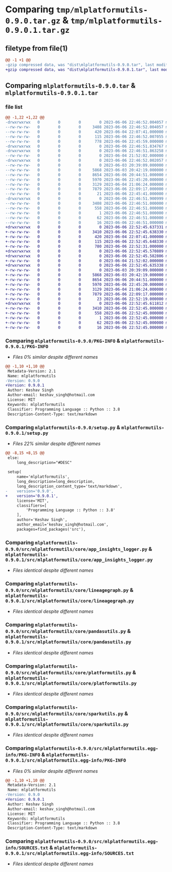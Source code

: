 # Comparing `tmp/mlplatformutils-0.9.0.tar.gz` & `tmp/mlplatformutils-0.9.0.1.tar.gz`

## filetype from file(1)

```diff
@@ -1 +1 @@
-gzip compressed data, was "dist\mlplatformutils-0.9.0.tar", last modified: Tue Jun  6 22:46:52 2023, max compression
+gzip compressed data, was "dist\mlplatformutils-0.9.0.1.tar", last modified: Tue Jun  6 22:52:45 2023, max compression
```

## Comparing `mlplatformutils-0.9.0.tar` & `mlplatformutils-0.9.0.1.tar`

### file list

```diff
@@ -1,22 +1,22 @@
-drwxrwxrwx   0        0        0        0 2023-06-06 22:46:52.004057 mlplatformutils-0.9.0/
--rw-rw-rw-   0        0        0     3408 2023-06-06 22:46:52.004057 mlplatformutils-0.9.0/PKG-INFO
--rw-rw-rw-   0        0        0      420 2023-06-04 22:07:41.000000 mlplatformutils-0.9.0/README.rst
--rw-rw-rw-   0        0        0      115 2023-06-06 22:46:52.007055 mlplatformutils-0.9.0/setup.cfg
--rw-rw-rw-   0        0        0      778 2023-06-06 22:45:59.000000 mlplatformutils-0.9.0/setup.py
-drwxrwxrwx   0        0        0        0 2023-06-06 22:46:51.834767 mlplatformutils-0.9.0/src/
-drwxrwxrwx   0        0        0        0 2023-06-06 22:46:51.863258 mlplatformutils-0.9.0/src/mlplatformutils/
--rw-rw-rw-   0        0        0        0 2023-06-04 21:52:02.000000 mlplatformutils-0.9.0/src/mlplatformutils/__init__.py
-drwxrwxrwx   0        0        0        0 2023-06-06 22:46:52.002057 mlplatformutils-0.9.0/src/mlplatformutils/core/
--rw-rw-rw-   0        0        0        0 2023-06-03 20:39:09.000000 mlplatformutils-0.9.0/src/mlplatformutils/core/__init__.py
--rw-rw-rw-   0        0        0     5868 2023-06-03 20:42:19.000000 mlplatformutils-0.9.0/src/mlplatformutils/core/app_insights_logger.py
--rw-rw-rw-   0        0        0     8654 2023-06-06 20:44:51.000000 mlplatformutils-0.9.0/src/mlplatformutils/core/lineagegraph.py
--rw-rw-rw-   0        0        0     5970 2023-06-06 22:45:20.000000 mlplatformutils-0.9.0/src/mlplatformutils/core/pandasutils.py
--rw-rw-rw-   0        0        0     3129 2023-06-04 21:06:24.000000 mlplatformutils-0.9.0/src/mlplatformutils/core/platformutils.py
--rw-rw-rw-   0        0        0     7879 2023-06-06 22:09:17.000000 mlplatformutils-0.9.0/src/mlplatformutils/core/sparkutils.py
--rw-rw-rw-   0        0        0       21 2023-06-06 22:45:41.000000 mlplatformutils-0.9.0/src/mlplatformutils/core/version.py
-drwxrwxrwx   0        0        0        0 2023-06-06 22:46:51.900999 mlplatformutils-0.9.0/src/mlplatformutils.egg-info/
--rw-rw-rw-   0        0        0     3408 2023-06-06 22:46:51.000000 mlplatformutils-0.9.0/src/mlplatformutils.egg-info/PKG-INFO
--rw-rw-rw-   0        0        0      558 2023-06-06 22:46:51.000000 mlplatformutils-0.9.0/src/mlplatformutils.egg-info/SOURCES.txt
--rw-rw-rw-   0        0        0        1 2023-06-06 22:46:51.000000 mlplatformutils-0.9.0/src/mlplatformutils.egg-info/dependency_links.txt
--rw-rw-rw-   0        0        0       62 2023-06-06 22:46:51.000000 mlplatformutils-0.9.0/src/mlplatformutils.egg-info/requires.txt
--rw-rw-rw-   0        0        0       16 2023-06-06 22:46:51.000000 mlplatformutils-0.9.0/src/mlplatformutils.egg-info/top_level.txt
+drwxrwxrwx   0        0        0        0 2023-06-06 22:52:45.637331 mlplatformutils-0.9.0.1/
+-rw-rw-rw-   0        0        0     3410 2023-06-06 22:52:45.638330 mlplatformutils-0.9.0.1/PKG-INFO
+-rw-rw-rw-   0        0        0      420 2023-06-04 22:07:41.000000 mlplatformutils-0.9.0.1/README.rst
+-rw-rw-rw-   0        0        0      115 2023-06-06 22:52:45.648330 mlplatformutils-0.9.0.1/setup.cfg
+-rw-rw-rw-   0        0        0      780 2023-06-06 22:52:31.000000 mlplatformutils-0.9.0.1/setup.py
+drwxrwxrwx   0        0        0        0 2023-06-06 22:52:45.570809 mlplatformutils-0.9.0.1/src/
+drwxrwxrwx   0        0        0        0 2023-06-06 22:52:45.582806 mlplatformutils-0.9.0.1/src/mlplatformutils/
+-rw-rw-rw-   0        0        0        0 2023-06-04 21:52:02.000000 mlplatformutils-0.9.0.1/src/mlplatformutils/__init__.py
+drwxrwxrwx   0        0        0        0 2023-06-06 22:52:45.635338 mlplatformutils-0.9.0.1/src/mlplatformutils/core/
+-rw-rw-rw-   0        0        0        0 2023-06-03 20:39:09.000000 mlplatformutils-0.9.0.1/src/mlplatformutils/core/__init__.py
+-rw-rw-rw-   0        0        0     5868 2023-06-03 20:42:19.000000 mlplatformutils-0.9.0.1/src/mlplatformutils/core/app_insights_logger.py
+-rw-rw-rw-   0        0        0     8654 2023-06-06 20:44:51.000000 mlplatformutils-0.9.0.1/src/mlplatformutils/core/lineagegraph.py
+-rw-rw-rw-   0        0        0     5970 2023-06-06 22:45:20.000000 mlplatformutils-0.9.0.1/src/mlplatformutils/core/pandasutils.py
+-rw-rw-rw-   0        0        0     3129 2023-06-04 21:06:24.000000 mlplatformutils-0.9.0.1/src/mlplatformutils/core/platformutils.py
+-rw-rw-rw-   0        0        0     7879 2023-06-06 22:09:17.000000 mlplatformutils-0.9.0.1/src/mlplatformutils/core/sparkutils.py
+-rw-rw-rw-   0        0        0       23 2023-06-06 22:52:19.000000 mlplatformutils-0.9.0.1/src/mlplatformutils/core/version.py
+drwxrwxrwx   0        0        0        0 2023-06-06 22:52:45.611812 mlplatformutils-0.9.0.1/src/mlplatformutils.egg-info/
+-rw-rw-rw-   0        0        0     3410 2023-06-06 22:52:45.000000 mlplatformutils-0.9.0.1/src/mlplatformutils.egg-info/PKG-INFO
+-rw-rw-rw-   0        0        0      558 2023-06-06 22:52:45.000000 mlplatformutils-0.9.0.1/src/mlplatformutils.egg-info/SOURCES.txt
+-rw-rw-rw-   0        0        0        1 2023-06-06 22:52:45.000000 mlplatformutils-0.9.0.1/src/mlplatformutils.egg-info/dependency_links.txt
+-rw-rw-rw-   0        0        0       62 2023-06-06 22:52:45.000000 mlplatformutils-0.9.0.1/src/mlplatformutils.egg-info/requires.txt
+-rw-rw-rw-   0        0        0       16 2023-06-06 22:52:45.000000 mlplatformutils-0.9.0.1/src/mlplatformutils.egg-info/top_level.txt
```

### Comparing `mlplatformutils-0.9.0/PKG-INFO` & `mlplatformutils-0.9.0.1/PKG-INFO`

 * *Files 0% similar despite different names*

```diff
@@ -1,10 +1,10 @@
 Metadata-Version: 2.1
 Name: mlplatformutils
-Version: 0.9.0
+Version: 0.9.0.1
 Author: Keshav Singh
 Author-email: keshav_singh@hotmail.com
 License: MIT
 Keywords: mlplatformutils
 Classifier: Programming Language :: Python :: 3.8
 Description-Content-Type: text/markdown
```

### Comparing `mlplatformutils-0.9.0/setup.py` & `mlplatformutils-0.9.0.1/setup.py`

 * *Files 22% similar despite different names*

```diff
@@ -8,15 +8,15 @@
 else:
     long_description="#DESC"
 
 setup(
     name='mlplatformutils',
     long_description=long_description,
     long_description_content_type='text/markdown',
-    version='0.9.0',
+    version='0.9.0.1',
     license='MIT',
     classifiers=[
         'Programming Language :: Python :: 3.8'
     ],
     author='Keshav Singh',
     author_email='keshav_singh@hotmail.com',
     packages=find_packages('src'),
```

### Comparing `mlplatformutils-0.9.0/src/mlplatformutils/core/app_insights_logger.py` & `mlplatformutils-0.9.0.1/src/mlplatformutils/core/app_insights_logger.py`

 * *Files identical despite different names*

### Comparing `mlplatformutils-0.9.0/src/mlplatformutils/core/lineagegraph.py` & `mlplatformutils-0.9.0.1/src/mlplatformutils/core/lineagegraph.py`

 * *Files identical despite different names*

### Comparing `mlplatformutils-0.9.0/src/mlplatformutils/core/pandasutils.py` & `mlplatformutils-0.9.0.1/src/mlplatformutils/core/pandasutils.py`

 * *Files identical despite different names*

### Comparing `mlplatformutils-0.9.0/src/mlplatformutils/core/platformutils.py` & `mlplatformutils-0.9.0.1/src/mlplatformutils/core/platformutils.py`

 * *Files identical despite different names*

### Comparing `mlplatformutils-0.9.0/src/mlplatformutils/core/sparkutils.py` & `mlplatformutils-0.9.0.1/src/mlplatformutils/core/sparkutils.py`

 * *Files identical despite different names*

### Comparing `mlplatformutils-0.9.0/src/mlplatformutils.egg-info/PKG-INFO` & `mlplatformutils-0.9.0.1/src/mlplatformutils.egg-info/PKG-INFO`

 * *Files 0% similar despite different names*

```diff
@@ -1,10 +1,10 @@
 Metadata-Version: 2.1
 Name: mlplatformutils
-Version: 0.9.0
+Version: 0.9.0.1
 Author: Keshav Singh
 Author-email: keshav_singh@hotmail.com
 License: MIT
 Keywords: mlplatformutils
 Classifier: Programming Language :: Python :: 3.8
 Description-Content-Type: text/markdown
```

### Comparing `mlplatformutils-0.9.0/src/mlplatformutils.egg-info/SOURCES.txt` & `mlplatformutils-0.9.0.1/src/mlplatformutils.egg-info/SOURCES.txt`

 * *Files identical despite different names*

